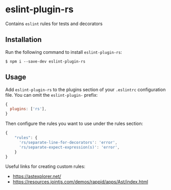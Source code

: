 # eslint-plugin-rs

Contains `eslint` rules for tests and decorators

## Installation

Run the following command to install `eslint-plugin-rs`:

```
$ npm i --save-dev eslint-plugin-rs
```

## Usage

Add `eslint-plugin-rs` to the plugins section of your `.eslintrc` configuration file. You can omit the `eslint-plugin-` prefix:

```js
{
  plugins: ['rs'],
}
```

Then configure the rules you want to use under the rules section:

```js
{
    "rules": {
      'rs/separate-line-for-decorators': 'error',
      'rs/separate-expect-expression(s)': 'error',
    }
}
```

Useful links for creating custom rules:
- https://astexplorer.net/
- https://resources.jointjs.com/demos/rappid/apps/Ast/index.html
